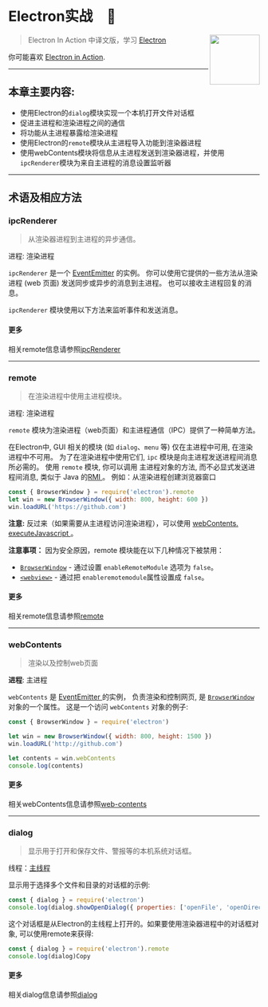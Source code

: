 # Electron实战　:dizzy:

[<img src="https://james-1258744956.cos.ap-shanghai.myqcloud.com/ElectronInAction/chapter03/electron.svg" align="right" width="100">](https://electronjs.org)

> Electron In Action 中译文版，学习 [Electron](https://electronjs.org)

你可能喜欢 [Electron in Action](https://github.com/electron-in-action).



------

## 本章主要内容:

- 使用Electron的`dialog`模块实现一个本机打开文件对话框
- 促进主进程和渲染进程之间的通信
- 将功能从主进程暴露给渲染进程
- 使用Electron的`remote`模块从主进程导入功能到渲染器进程
- 使用webContents模块将信息从主进程发送到渲染器进程，并使用`ipcRenderer`模块为来自主进程的消息设置监听器



------



## 术语及相应方法

### ipcRenderer

> 从渲染器进程到主进程的异步通信。

进程: 渲染进程

`ipcRenderer` 是一个 [EventEmitter](https://nodejs.org/api/events.html#events_class_eventemitter) 的实例。 你可以使用它提供的一些方法从渲染进程 (web 页面) 发送同步或异步的消息到主进程。 也可以接收主进程回复的消息。



`ipcRenderer` 模块使用以下方法来监听事件和发送消息。



#### 更多

相关remote信息请参照[ipcRenderer](https://electronjs.org/docs/api/ipc-renderer)

------



### remote

> 在渲染进程中使用主进程模块。

进程: 渲染进程

`remote` 模块为渲染进程（web页面）和主进程通信（IPC）提供了一种简单方法。

在Electron中, GUI 相关的模块 (如 `dialog`、`menu` 等) 仅在主进程中可用, 在渲染进程中不可用。 为了在渲染进程中使用它们, `ipc` 模块是向主进程发送进程间消息所必需的。 使用 `remote` 模块, 你可以调用 主进程对象的方法, 而不必显式发送进程间消息, 类似于 Java 的[RMI ](https://en.wikipedia.org/wiki/Java_remote_method_invocation)。
例如：从渲染进程创建浏览器窗口

```javascript
const { BrowserWindow } = require('electron').remote
let win = new BrowserWindow({ width: 800, height: 600 })
win.loadURL('https://github.com')
```

**注意:** 反过来（如果需要从主进程访问渲染进程），可以使用 [webContents. executeJavascript ](https://electronjs.org/docs/api/web-contents#contentsexecutejavascriptcode-usergesture-callback)。

**注意事项：** 因为安全原因，remote 模块能在以下几种情况下被禁用：

- [`BrowserWindow`](https://electronjs.org/docs/api/browser-window) - 通过设置 `enableRemoteModule` 选项为 `false`。
- [`<webview>`](https://electronjs.org/docs/api/webview-tag) - 通过把 `enableremotemodule`属性设置成 `false`。



#### 更多

相关remote信息请参照[remote](https://electronjs.org/docs/api/remote)

------



### webContents

> 渲染以及控制web页面

**进程**:  主进程

`webContents` 是 [EventEmitter ](https://nodejs.org/api/events.html#events_class_eventemitter)的实例， 负责渲染和控制网页, 是 [`BrowserWindow`](https://electronjs.org/docs/api/browser-window) 对象的一个属性。 这是一个访问 `webContents` 对象的例子:

```javascript
const { BrowserWindow } = require('electron')

let win = new BrowserWindow({ width: 800, height: 1500 })
win.loadURL('http://github.com')

let contents = win.webContents
console.log(contents)
```



#### 更多

相关webContents信息请参照[web-contents](https://electronjs.org/docs/api/web-contents)

------



### dialog

> 显示用于打开和保存文件、警报等的本机系统对话框。

线程：[主线程](https://electronjs.org/docs/glossary#main-process)

显示用于选择多个文件和目录的对话框的示例:

```javascript
const { dialog } = require('electron')
console.log(dialog.showOpenDialog({ properties: ['openFile', 'openDirectory', 'multiSelections'] }))
```

这个对话框是从Electron的主线程上打开的。如果要使用渲染器进程中的对话框对象, 可以使用remote来获得:

```javascript
const { dialog } = require('electron').remote
console.log(dialog)Copy
```



#### 更多

相关dialog信息请参照[dialog](https://electronjs.org/docs/api/dialog)